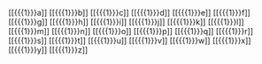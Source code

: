  [[{{{1}}}a]] [[{{{1}}}b]] [[{{{1}}}c]] [[{{{1}}}d]] [[{{{1}}}e]] [[{{{1}}}f]] [[{{{1}}}g]] [[{{{1}}}h]] [[{{{1}}}i]] [[{{{1}}}j]] [[{{{1}}}k]] [[{{{1}}}l]] [[{{{1}}}m]] [[{{{1}}}n]] [[{{{1}}}o]] [[{{{1}}}p]] [[{{{1}}}q]] [[{{{1}}}r]] [[{{{1}}}s]] [[{{{1}}}t]] [[{{{1}}}u]] [[{{{1}}}v]] [[{{{1}}}w]] [[{{{1}}}x]] [[{{{1}}}y]] [[{{{1}}}z]]